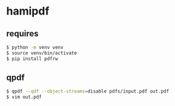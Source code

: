 # hamipdf

## requires

``` sh
$ python -m venv venv
$ source venv/bin/activate
$ pip install pdfrw
```

## qpdf
``` sh
$ qpdf --qdf --object-streams=disable pdfs/input.pdf out.pdf
$ vim out.pdf
```
